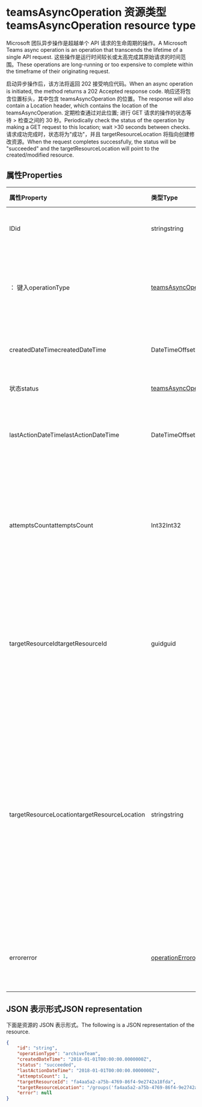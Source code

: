 # <a name="teamsasyncoperation-resource-type"></a><span data-ttu-id="71231-101">teamsAsyncOperation 资源类型</span><span class="sxs-lookup"><span data-stu-id="71231-101">teamsAsyncOperation resource type</span></span>



<span data-ttu-id="71231-102">Microsoft 团队异步操作是超越单个 API 请求的生命周期的操作。</span><span class="sxs-lookup"><span data-stu-id="71231-102">A Microsoft Teams async operation is an operation that transcends the lifetime of a single API request.</span></span> <span data-ttu-id="71231-103">这些操作是运行时间较长或太高完成其原始请求的时间范围。</span><span class="sxs-lookup"><span data-stu-id="71231-103">These operations are long-running or too expensive to complete within the timeframe of their originating request.</span></span>

<span data-ttu-id="71231-104">启动异步操作后，该方法将返回 202 接受响应代码。</span><span class="sxs-lookup"><span data-stu-id="71231-104">When an async operation is initiated, the method returns a 202 Accepted response code.</span></span> <span data-ttu-id="71231-105">响应还将包含位置标头，其中包含 teamsAsyncOperation 的位置。</span><span class="sxs-lookup"><span data-stu-id="71231-105">The response will also contain a Location header, which contains the location of the teamsAsyncOperation.</span></span> <span data-ttu-id="71231-106">定期检查通过对此位置; 进行 GET 请求的操作的状态等待 > 检查之间的 30 秒。</span><span class="sxs-lookup"><span data-stu-id="71231-106">Periodically check the status of the operation by making a GET request to this location; wait >30 seconds between checks.</span></span>
<span data-ttu-id="71231-107">请求成功完成时，状态将为"成功"，并且 targetResourceLocation 将指向创建修改资源。</span><span class="sxs-lookup"><span data-stu-id="71231-107">When the request completes successfully, the status will be "succeeded" and the targetResourceLocation will point to the created/modified resource.</span></span>

## <a name="properties"></a><span data-ttu-id="71231-108">属性</span><span class="sxs-lookup"><span data-stu-id="71231-108">Properties</span></span>

| <span data-ttu-id="71231-109">属性</span><span class="sxs-lookup"><span data-stu-id="71231-109">Property</span></span> | <span data-ttu-id="71231-110">类型</span><span class="sxs-lookup"><span data-stu-id="71231-110">Type</span></span>   | <span data-ttu-id="71231-111">说明</span><span class="sxs-lookup"><span data-stu-id="71231-111">Description</span></span> |
|:---------------|:--------|:----------|
|<span data-ttu-id="71231-112">ID</span><span class="sxs-lookup"><span data-stu-id="71231-112">id</span></span>|<span data-ttu-id="71231-113">string</span><span class="sxs-lookup"><span data-stu-id="71231-113">string</span></span> |<span data-ttu-id="71231-114">唯一的操作的 id。</span><span class="sxs-lookup"><span data-stu-id="71231-114">Unique operation id.</span></span>|
|<span data-ttu-id="71231-115">： 键入</span><span class="sxs-lookup"><span data-stu-id="71231-115">operationType</span></span>|[<span data-ttu-id="71231-116">teamsAsyncOperationType</span><span class="sxs-lookup"><span data-stu-id="71231-116">teamsAsyncOperationType</span></span>](teamsasyncoperationtype.md) |<span data-ttu-id="71231-117">表示所描述的操作的类型。</span><span class="sxs-lookup"><span data-stu-id="71231-117">Denotes which type of operation is being described.</span></span>|
|<span data-ttu-id="71231-118">createdDateTime</span><span class="sxs-lookup"><span data-stu-id="71231-118">createdDateTime</span></span>|<span data-ttu-id="71231-119">DateTimeOffset</span><span class="sxs-lookup"><span data-stu-id="71231-119">DateTimeOffset</span></span> |<span data-ttu-id="71231-120">创建操作的时间。</span><span class="sxs-lookup"><span data-stu-id="71231-120">Time when the operation was created.</span></span>|
|<span data-ttu-id="71231-121">状态</span><span class="sxs-lookup"><span data-stu-id="71231-121">status</span></span>|[<span data-ttu-id="71231-122">teamsAsyncOperationStatus</span><span class="sxs-lookup"><span data-stu-id="71231-122">teamsAsyncOperationStatus</span></span>](teamsasyncoperationstatus.md)| <span data-ttu-id="71231-123">操作状态。</span><span class="sxs-lookup"><span data-stu-id="71231-123">Operation status.</span></span>|
|<span data-ttu-id="71231-124">lastActionDateTime</span><span class="sxs-lookup"><span data-stu-id="71231-124">lastActionDateTime</span></span>|<span data-ttu-id="71231-125">DateTimeOffset</span><span class="sxs-lookup"><span data-stu-id="71231-125">DateTimeOffset</span></span> |<span data-ttu-id="71231-126">上次更新时间异步操作的时间。</span><span class="sxs-lookup"><span data-stu-id="71231-126">Time when the async operation was last updated.</span></span>|
|<span data-ttu-id="71231-127">attemptsCount</span><span class="sxs-lookup"><span data-stu-id="71231-127">attemptsCount</span></span>|<span data-ttu-id="71231-128">Int32</span><span class="sxs-lookup"><span data-stu-id="71231-128">Int32</span></span>|<span data-ttu-id="71231-129">操作已被标记为成功或失败前尝试次数。</span><span class="sxs-lookup"><span data-stu-id="71231-129">Number of times the operation was attempted before being marked successful or failed.</span></span>|
|<span data-ttu-id="71231-130">targetResourceId</span><span class="sxs-lookup"><span data-stu-id="71231-130">targetResourceId</span></span>|<span data-ttu-id="71231-131">guid</span><span class="sxs-lookup"><span data-stu-id="71231-131">guid</span></span> |<span data-ttu-id="71231-132">创建或修改此异步操作，通常[团队](../resources/team.md)的结果的对象 ID。</span><span class="sxs-lookup"><span data-stu-id="71231-132">The ID of the object that's created or modified as result of this async operation, typically a [team](../resources/team.md).</span></span>|
|<span data-ttu-id="71231-133">targetResourceLocation</span><span class="sxs-lookup"><span data-stu-id="71231-133">targetResourceLocation</span></span>|<span data-ttu-id="71231-134">string</span><span class="sxs-lookup"><span data-stu-id="71231-134">string</span></span>|<span data-ttu-id="71231-135">对象已创建或修改此异步操作的结果的位置。</span><span class="sxs-lookup"><span data-stu-id="71231-135">The location of the object that's created or modified as result of this async operation.</span></span> <span data-ttu-id="71231-136">此 URL 应视为不透明的值，并不解析到它的组件路径。</span><span class="sxs-lookup"><span data-stu-id="71231-136">This URL should be treated as an opaque value and not parsed into its component paths.</span></span>|
|<span data-ttu-id="71231-137">error</span><span class="sxs-lookup"><span data-stu-id="71231-137">error</span></span>|[<span data-ttu-id="71231-138">operationError</span><span class="sxs-lookup"><span data-stu-id="71231-138">operationError</span></span>](operationerror.md)|<span data-ttu-id="71231-139">使异步操作失败的任何错误。</span><span class="sxs-lookup"><span data-stu-id="71231-139">Any error that causes the async operation to fail.</span></span>|

## <a name="json-representation"></a><span data-ttu-id="71231-140">JSON 表示形式</span><span class="sxs-lookup"><span data-stu-id="71231-140">JSON representation</span></span>

<span data-ttu-id="71231-141">下面是资源的 JSON 表示形式。</span><span class="sxs-lookup"><span data-stu-id="71231-141">The following is a JSON representation of the resource.</span></span>

<!-- {
  "blockType": "resource",
  "keyProperty": "id",
  "@odata.type": "microsoft.graph.teamsasyncoperation"
}-->

```json
{
    "id": "string",
    "operationType": "archiveTeam",
    "createdDateTime": "2018-01-01T00:00:00.0000000Z",
    "status": "succeeded",
    "lastActionDateTime": "2018-01-01T00:00:00.0000000Z",
    "attemptsCount": 1,
    "targetResourceId": "fa4aa5a2-a75b-4769-86f4-9e2742a18fda",
    "targetResourceLocation": "/groups('fa4aa5a2-a75b-4769-86f4-9e2742a18fda')/team",
    "error": null
}
```

<!-- uuid: 20fd7863-9545-40d4-ae8f-fee2d115a690
2015-10-25 14:57:30 UTC -->
<!-- {
  "type": "#page.annotation",
  "description": "teams async operation resource",
  "keywords": "",
  "section": "documentation",
  "tocPath": ""
}-->
